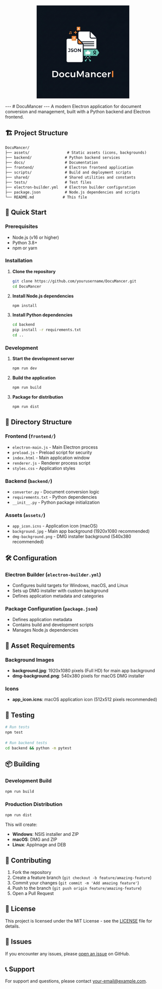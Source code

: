 <p align="center">
  <img src="assets/logo.png" alt="DocuMancer" width="300"/>
</p>
---
# DocuMancer
---
A modern Electron application for document conversion and management, built with a Python backend and Electron frontend.

## 🏗️ Project Structure

```
DocuMancer/
├── assets/                 # Static assets (icons, backgrounds)
├── backend/               # Python backend services
├── docs/                  # Documentation
├── frontend/              # Electron frontend application
├── scripts/               # Build and deployment scripts
├── shared/                # Shared utilities and constants
├── tests/                 # Test files
├── electron-builder.yml   # Electron builder configuration
├── package.json           # Node.js dependencies and scripts
└── README.md             # This file
```

## 🚀 Quick Start

### Prerequisites

- Node.js (v16 or higher)
- Python 3.8+
- npm or yarn

### Installation

1. **Clone the repository**
   ```bash
   git clone https://github.com/yourusername/DocuMancer.git
   cd DocuMancer
   ```

2. **Install Node.js dependencies**
   ```bash
   npm install
   ```

3. **Install Python dependencies**
   ```bash
   cd backend
   pip install -r requirements.txt
   cd ..
   ```

### Development

1. **Start the development server**
   ```bash
   npm run dev
   ```

2. **Build the application**
   ```bash
   npm run build
   ```

3. **Package for distribution**
   ```bash
   npm run dist
   ```

## 📁 Directory Structure

### Frontend (`frontend/`)
- `electron-main.js` - Main Electron process
- `preload.js` - Preload script for security
- `index.html` - Main application window
- `renderer.js` - Renderer process script
- `styles.css` - Application styles

### Backend (`backend/`)
- `converter.py` - Document conversion logic
- `requirements.txt` - Python dependencies
- `__init__.py` - Python package initialization

### Assets (`assets/`)
- `app_icon.icns` - Application icon (macOS)
- `background.jpg` - Main app background (1920x1080 recommended)
- `dmg-background.png` - DMG installer background (540x380 recommended)

## 🛠️ Configuration

### Electron Builder (`electron-builder.yml`)
- Configures build targets for Windows, macOS, and Linux
- Sets up DMG installer with custom background
- Defines application metadata and categories

### Package Configuration (`package.json`)
- Defines application metadata
- Contains build and development scripts
- Manages Node.js dependencies

## 🎨 Asset Requirements

### Background Images
- **background.jpg**: 1920x1080 pixels (Full HD) for main app background
- **dmg-background.png**: 540x380 pixels for macOS DMG installer

### Icons
- **app_icon.icns**: macOS application icon (512x512 pixels recommended)

## 🧪 Testing

```bash
# Run tests
npm test

# Run backend tests
cd backend && python -m pytest
```

## 📦 Building

### Development Build
```bash
npm run build
```

### Production Distribution
```bash
npm run dist
```

This will create:
- **Windows**: NSIS installer and ZIP
- **macOS**: DMG and ZIP
- **Linux**: AppImage and DEB

## 🤝 Contributing

1. Fork the repository
2. Create a feature branch (`git checkout -b feature/amazing-feature`)
3. Commit your changes (`git commit -m 'Add amazing feature'`)
4. Push to the branch (`git push origin feature/amazing-feature`)
5. Open a Pull Request

## 📄 License

This project is licensed under the MIT License - see the [LICENSE](LICENSE) file for details.

## 🐛 Issues

If you encounter any issues, please [open an issue](https://github.com/yourusername/DocuMancer/issues) on GitHub.

## 📞 Support

For support and questions, please contact [your-email@example.com](mailto:your-email@example.com).
